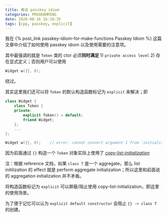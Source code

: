 ```yaml
---
title: 再谈 passkey idiom
categories: PROGRAMMING
date: 2020-08-16 16:18:35
tags: [cpp, passkey, explicit]
---
```

我在 {% post_link passkey-idiom-for-make-functions Passkey Idiom %} 这篇文章中介绍了如何使用 passkey idiom 以及使用需要的注意项。

其中最强调的就是 `Token` 类的 ctor 必须**同时满足** 1) `private access level` 2) 存在显式定义；否则用户可以使用

```cpp
Widget w({}, 0);
```

绕过。

其实这里我们还可以将 `Token` 的默认构造函数标记为 `explicit` 来解决；即

```cpp
class Widget {
    class Token {
    private:
        explicit Token() = default;
        friend Widget;
    };
    ...
};

Widget w({}, 0);    // error: cannot convert argument 1 from 'initializer list' to 'Token'
```

因为前面通过 `{}` 构造一个 `Token` 对象实际上使用了 [_copy-list-initialization_](https://en.cppreference.com/w/cpp/language/list_initialization)

注：根据 reference 文档，如果 `class T` 是一个 aggregate，那么 list initilization 的 effect 就是 perform aggregate initialization；所以这里和前面说的 aggregation initialization 并不矛盾。

将构造函数标记为 `explicit` 可以屏蔽/阻止使用 copy-list-initialization，即这里的使用场景。

为了便于记忆可以认为 `explicit default constructor` 会阻止 `{} -> class T` 的创建。
